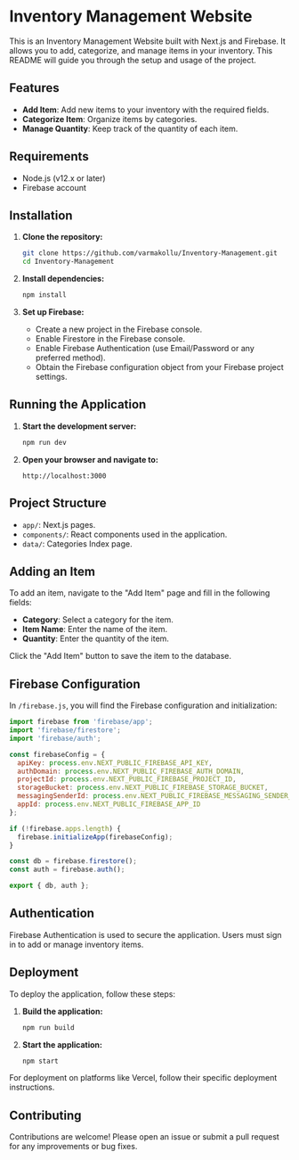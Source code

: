 # Inventory Management Website

This is an Inventory Management Website built with Next.js and Firebase. It allows you to add, categorize, and manage items in your inventory. This README will guide you through the setup and usage of the project.

## Features

- **Add Item**: Add new items to your inventory with the required fields.
- **Categorize Item**: Organize items by categories.
- **Manage Quantity**: Keep track of the quantity of each item.

## Requirements

- Node.js (v12.x or later)
- Firebase account

## Installation

1. **Clone the repository:**

   ```bash
   git clone https://github.com/varmakollu/Inventory-Management.git
   cd Inventory-Management
   ```

2. **Install dependencies:**

   ```bash
   npm install
   ```

3. **Set up Firebase:**

   - Create a new project in the Firebase console.
   - Enable Firestore in the Firebase console.
   - Enable Firebase Authentication (use Email/Password or any preferred method).
   - Obtain the Firebase configuration object from your Firebase project settings.


## Running the Application

1. **Start the development server:**

   ```bash
   npm run dev
   ```

2. **Open your browser and navigate to:**

   ```
   http://localhost:3000
   ```

## Project Structure

- `app/`: Next.js pages.
- `components/`: React components used in the application.
- `data/`: Categories Index page.

## Adding an Item

To add an item, navigate to the "Add Item" page and fill in the following fields:

- **Category**: Select a category for the item.
- **Item Name**: Enter the name of the item.
- **Quantity**: Enter the quantity of the item.

Click the "Add Item" button to save the item to the database.

## Firebase Configuration

In `/firebase.js`, you will find the Firebase configuration and initialization:

```javascript
import firebase from 'firebase/app';
import 'firebase/firestore';
import 'firebase/auth';

const firebaseConfig = {
  apiKey: process.env.NEXT_PUBLIC_FIREBASE_API_KEY,
  authDomain: process.env.NEXT_PUBLIC_FIREBASE_AUTH_DOMAIN,
  projectId: process.env.NEXT_PUBLIC_FIREBASE_PROJECT_ID,
  storageBucket: process.env.NEXT_PUBLIC_FIREBASE_STORAGE_BUCKET,
  messagingSenderId: process.env.NEXT_PUBLIC_FIREBASE_MESSAGING_SENDER_ID,
  appId: process.env.NEXT_PUBLIC_FIREBASE_APP_ID
};

if (!firebase.apps.length) {
  firebase.initializeApp(firebaseConfig);
}

const db = firebase.firestore();
const auth = firebase.auth();

export { db, auth };
```

## Authentication

Firebase Authentication is used to secure the application. Users must sign in to add or manage inventory items.

## Deployment

To deploy the application, follow these steps:

1. **Build the application:**

   ```bash
   npm run build
   ```

2. **Start the application:**

   ```bash
   npm start
   ```

For deployment on platforms like Vercel, follow their specific deployment instructions.

## Contributing

Contributions are welcome! Please open an issue or submit a pull request for any improvements or bug fixes.